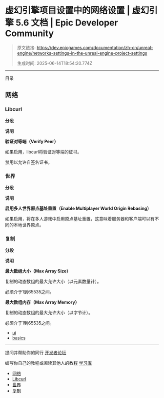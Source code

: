# 虚幻引擎项目设置中的网络设置 | 虚幻引擎 5.6 文档 | Epic Developer Community

> 原文链接: https://dev.epicgames.com/documentation/zh-cn/unreal-engine/networks-settings-in-the-unreal-engine-project-settings
> 
> 生成时间: 2025-06-14T18:54:20.774Z

---

目录

## 网络

### Libcurl

**分段**

**说明**

**验证对等端（Verify Peer）**

如果启用，libcurl将验证对等端的证书。

禁用以允许自签名证书。

### 世界

**分段**

**说明**

**启用多人世界原点基址重置（Enable Multiplayer World Origin Rebasing）**

如果启用，将在多人游戏中启用原点基址重置，这意味着服务器和客户端可以有不同的本地世界原点。

### 复制

**分段**

**说明**

**最大数组大小（Max Array Size）**

复制的动态数组的最大允许大小（以元素数量计）。

必须介于1到65535之间。

**最大数组内存（Max Array Memory）**

复制的动态数组的最大允许大小（以字节计）。

必须介于1到65535之间。

-   [ui](https://dev.epicgames.com/community/search?query=ui)
-   [basics](https://dev.epicgames.com/community/search?query=basics)

* * *

提问并帮助你的同行 [开发者论坛](https://forums.unrealengine.com/categories?tag=unreal-engine)

编写你自己的教程或阅读其他人的教程 [学习库](https://dev.epicgames.com/community/unreal-engine/learning)

-   [网络](/documentation/zh-cn/unreal-engine/networks-settings-in-the-unreal-engine-project-settings#%E7%BD%91%E7%BB%9C)
-   [Libcurl](/documentation/zh-cn/unreal-engine/networks-settings-in-the-unreal-engine-project-settings#libcurl)
-   [世界](/documentation/zh-cn/unreal-engine/networks-settings-in-the-unreal-engine-project-settings#%E4%B8%96%E7%95%8C)
-   [复制](/documentation/zh-cn/unreal-engine/networks-settings-in-the-unreal-engine-project-settings#%E5%A4%8D%E5%88%B6)